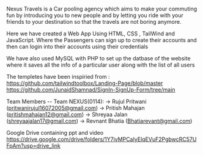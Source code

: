 Nexus Travels is a Car pooling agency which aims to make your commuting fun by introducing you to new people and by letting you ride with your friends to your destination so that the travels are not boring anymore.

Here we have created a Web App Using HTML, CSS , TailWind and JavaScript. Where the Passengers can sign up to create their accounts and then can login into their accounts using their credentials

We have also used MySQL with PHP to set up the datbase of the website where it saves all the info of a particular user along with the list of all users

The templetes have been inspiried from :
https://github.com/tailwindtoolbox/Landing-Page/blob/master
https://github.com/JunaidShamnad/SignIn-SignUp-Form/tree/main

Team Members -- Team NEXUS(0114):
-> Rujul Pritwani (pritwanirujul16072005@gmail.com)
-> Pritish Mahajan (pritishmahajan12@gmail.com)
-> Shreyaa Jalan (shreyaajalan17@gmail.com)
-> Revnant Bhatia (Bhatiarevant@gmail.com)


Google Drive containing ppt and video https://drive.google.com/drive/folders/1Y7ivMPCaIyElqEVuF2PgbwcRC57UFpAm?usp=drive_link
